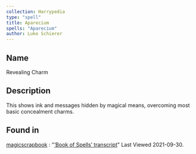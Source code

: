 ```yaml
---
collection: Harrypedia
type: "spell"
title: Aparecium
spells: "Aparecium"
author: Luke Schierer
---
```


## Name

Revealing Charm

## Description

This shows ink and messages hidden by magical means, overcoming most basic
concealment charms.

## Found in

[magicscrapbook](https://magicscrapbook.tumblr.com/)
: "[‘Book of Spells’ transcript](https://magicscrapbook.tumblr.com/post/162085200042/book-of-spells-transcript)"
Last Viewed 2021-09-30.
